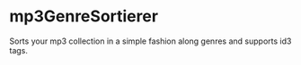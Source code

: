 # mp3GenreSortierer
Sorts your mp3 collection in a simple fashion along genres and supports id3 tags.
